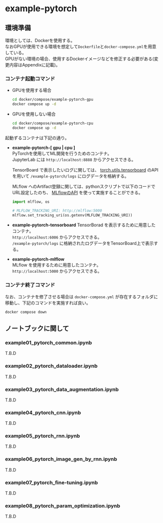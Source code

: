 # example-pytorch

## 環境準備

環境としては、Dockerを使用する。  
なおGPUが使用できる環境を想定して`Dockerfile`と`docker-compose.yml`を用意している。  
GPUがない環境の場合、使用するDockerイメージなどを修正する必要がある(変更内容はAppendixに記載)。

### コンテナ起動コマンド

- GPUを使用する場合

    ```bash
    cd docker/compose/example-pytorch-gpu
    docker compose up -d
    ```

- GPUを使用しない場合

    ```bash
    cd docker/compose/example-pytorch-cpu
    docker compose up -d
    ```

起動ずるコンテナは下記の通り。

- **example-pytorch-[ gpu | cpu ]**  
    PyTorchを使用してML開発を行うためのコンテナ。  
    JupyterLab には `http://localhost:8888` からアクセスできる。  

    TensorBoard で表示したいログに関しては、 [torch.utils.tensorboard](https://docs.pytorch.org/docs/stable/tensorboard.html) のAPIを用いて `/example-pytorch/logs` にログデータを格納する。

    MLflow へのArtifact登録に関しては、pythonスクリプトで以下のコードでURL設定したのち、 [MLflowのAPI](https://mlflow.org/docs/latest/api_reference/python_api/index.html) を使って実施することができる。　
    
    ```python
    import mlflow, os

    # MLFLOW_TRACKING_URI: http://mlflow:5000
    mlflow.set_tracking_uri(os.getenv(MLFLOW_TRACKING_URI))
    ```

- **example-pytorch-tensorboard**
    TensorBorad を表示するために用意したコンテナ。  
    `http://localhost:6006` からアクセスできる。  
    `/example-pytorch/logs` に格納されたログデータをTensorBoard上で表示する。

- **example-pytorch-mlflow**  
    MLflow を使用するために用意したコンテナ。  
    `http://localhost:5000` からアクセスできる。  


### コンテナ終了コマンド

なお、コンテナを修了させる場合は `docker-compose.yml` が存在するフォルダに移動し、下記のコマンドを実施すれば良い。

```bash
docker compose down
```

## ノートブックに関して

### example01_pytorch_common.ipynb

T.B.D

### example02_pytorch_dataloader.ipynb

T.B.D

### example03_pytorch_data_augmentation.ipynb

T.B.D

### example04_pytorch_cnn.ipynb

T.B.D

### example05_pytorch_rnn.ipynb

T.B.D

### example06_pytorch_image_gen_by_rnn.ipynb

T.B.D

### example07_pytorch_fine-tuning.ipynb

T.B.D

### example08_pytorch_param_optimization.ipynb

T.B.D
